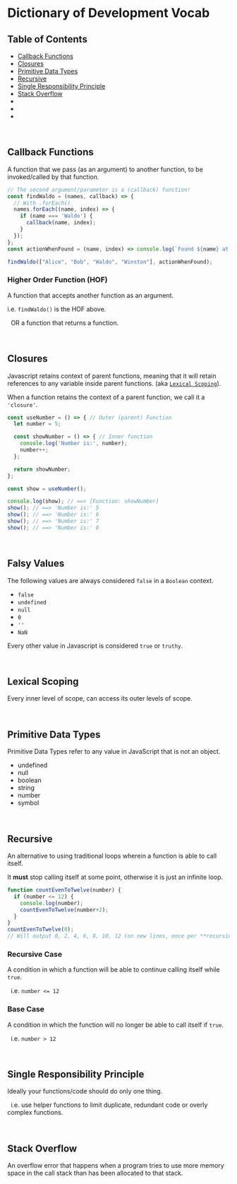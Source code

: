 # Dictionary of Development Vocab

## Table of Contents
* [Callback Functions](#callback)
* [Closures](#Closures)
* [Primitive Data Types](#primitive)
* [Recursive](#Recursive)
* [Single Responsibility Principle](#srp)
* [Stack Overflow](#stack)
* [](#)
* [](#)
* [](#)


&nbsp;
## <a id="callback"></a>Callback Functions
A function that we pass (as an argument) to another function, to be invoked/called by that function.

```js
// The second argument/parameter is a (callback) function!
const findWaldo = (names, callback) => {
  // With .forEach()
  names.forEach((name, index) => {
    if (name === 'Waldo') {
      callback(name, index);
    }
  });
};
const actionWhenFound = (name, index) => console.log(`Found ${name} at index ${index}!`);

findWaldo(["Alice", "Bob", "Waldo", "Winston"], actionWhenFound);
```

### **Higher Order Function (HOF)**
A function that accepts another function as an argument.

i.e. `findWaldo()` is the HOF above.

&nbsp;
OR a function that returns a function.

&nbsp;
## Closures
Javascript retains context of parent functions, meaning that it will retain references to any variable inside parent functions. (aka [`Lexical Scoping`](#lexical)).

When a function retains the context of a parent function, we call it a `'closure'`.

```js
const useNumber = () => { // Outer (parent) Function
  let number = 5;

  const showNumber = () => { // Inner function
    console.log('Number is:', number);
    number++;
  };

  return showNumber;
};

const show = useNumber();

console.log(show); // ==> [Function: showNumber]
show(); // ==> 'Number is:' 5
show(); // ==> 'Number is:' 6
show(); // ==> 'Number is:' 7
show(); // ==> 'Number is:' 8
```

&nbsp;
## <a id="false"></a>Falsy Values
The following values are always considered `false` in a `Boolean` context.
  * `false`
  * `undefined`
  * `null`
  * `0`
  * `''`
  * `NaN`

Every other value in Javascript is considered `true` or `truthy`.

&nbsp;
## <a id="lexical"></a>Lexical Scoping
Every inner level of scope, can access its outer levels of scope.

&nbsp;
## <a id="primitive"></a>Primitive Data Types
Primitive Data Types refer to any value in JavaScript that is not an object.
  * undefined
  * null
  * boolean
  * string
  * number
  * symbol

&nbsp;
## Recursive
An alternative to using traditional loops wherein a function is able to call itself. 

It **must** stop calling itself at some point, otherwise it is just an infinite loop.
```js
function countEvenToTwelve(number) {
  if (number <= 12) {
    console.log(number);
    countEvenToTwelve(number+2);
  }
}
countEvenToTwelve(0);
// Will output 0, 2, 4, 6, 8, 10, 12 (on new lines, once per **recursion**)
```

### **Recursive Case**
A condition in which a function will be able to continue calling itself while `true`.

&nbsp;
i.e. `number <= 12`

### **Base Case**
A condition in which the function will no longer be able to call itself if `true`.

&nbsp;
i.e. `number > 12`

&nbsp;
## <a id="srp"></a>Single Responsibility Principle
Ideally your functions/code should do only one thing. 

&nbsp;
i.e. use helper functions to limit duplicate, redundant code or overly complex functions.

&nbsp;
## <a id="stack"></a>Stack Overflow
An overflow error that happens when a program tries to use more memory space in the call stack than has been allocated to that stack.